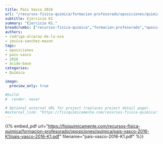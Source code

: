 ```yaml
---
title: País Vasco 2016
url: "/recursos-fisica-quimica/formacion-profesorado/oposiciones/quimica/pais-vasco-2016-K1/"
subtitle: Ejercicio K1
summary: "Ejercicio K1."
breadcrumbs: ["recursos-fisica-quimica","formacion-profesorado","oposiciones","quimica"]
authors:
- rodrigo-alcaraz-de-la-osa
- jesica-sanchez-mazon
tags:
- oposiciones
- país-vasco
- 2016
- ácido-base
categories:
- Química

image:
  preview_only: true

#build:
#  render: never

# Optional external URL for project (replaces project detail page).
#external_link: "https://fisiquimicamente.com/recursos-fisica-quimica/formacion-profesorado/oposiciones/quimica/pais-vasco-2016-k1/pais-vasco-2016-k1.pdf"
---
```


{{% embed_pdf url="https://fisiquimicamente.com/recursos-fisica-quimica/formacion-profesorado/oposiciones/quimica/pais-vasco-2016-K1/pais-vasco-2016-K1.pdf" filename="pais-vasco-2016-K1.pdf" %}}